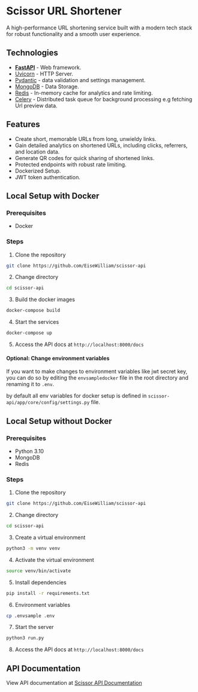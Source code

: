 # Scissor URL Shortener

A high-performance URL shortening service built with a modern tech stack for robust functionality and a smooth user experience.

## Technologies
  - [**FastAPI**](https://fastapi.tiangolo.com) - Web framework.
  - [Uvicorn](https://fastapi.tiangolo.com) - HTTP Server.
  - [Pydantic](https://docs.pydantic.dev) - data validation and settings management.
  - [MongoDB](https://www.mongodb.com/) - Data Storage.
  - [Redis](https://redis.io/) - In-memory cache for analytics and rate limiting.
  - [Celery](https://docs.celeryq.dev/en/stable/getting-started/introduction.html) - Distributed task queue for background processing e.g fetching Url preview data.

## Features
 - Create short, memorable URLs from long, unwieldy links.
 - Gain detailed analytics on shortened URLs, including clicks, referrers, and location data.
 - Generate QR codes for quick sharing of shortened links.
 - Protected endpoints with robust rate limiting.
 - Dockerized Setup.
 - JWT token authentication.

## Local Setup with Docker
### Prerequisites
- Docker

### Steps
1. Clone the repository
```bash
git clone https://github.com/EiseWilliam/scissor-api 
```
2. Change directory
```bash
cd scissor-api
```
3. Build the docker images
```bash
docker-compose build
```
4. Start the services
```bash
docker-compose up
```
5. Access the API docs at `http://localhost:8000/docs`


#### Optional: Change environment variables

If you want to make changes to environment variables like jwt secret key, you can do so by editing the `envsampledocker` file in the root directory and renaming it to `.env`.

by default all env variables for docker setup is defined in `scissor-api/app/core/config/settings.py` file.

## Local Setup without Docker
### Prerequisites
- Python 3.10
- MongoDB
- Redis

### Steps
1. Clone the repository
```bash
git clone https://github.com/EiseWilliam/scissor-api
```
2. Change directory
```bash
cd scissor-api
```
3. Create a virtual environment
```bash
python3 -m venv venv
```
4. Activate the virtual environment
```bash
source venv/bin/activate
```
5. Install dependencies
```bash
pip install -r requirements.txt
```
6. Environment variables
```bash
cp .envsample .env
```
7. Start the server
```bash
python3 run.py
```
8. Access the API docs at `http://localhost:8000/docs`

## API Documentation
View API documentation at [Scissor API Documentation](https://eisewilliam.stoplight.io/docs/scissor/branches/main/5714202d0c9dc-scissors-api)

